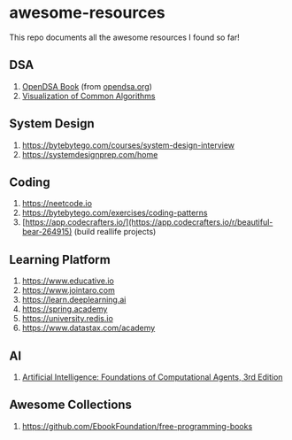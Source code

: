 # awesome-resources
This repo documents all the awesome resources I found so far!

## DSA
1. [OpenDSA Book](https://opendsa-server.cs.vt.edu/OpenDSA/Books/Everything/html/) (from [opendsa.org](https://opendsa-server.cs.vt.edu))
2. [Visualization of Common Algorithms](https://gallery.selfboot.cn/en/algorithms)


## System Design
1. https://bytebytego.com/courses/system-design-interview
2. https://systemdesignprep.com/home

## Coding
1. https://neetcode.io
2. https://bytebytego.com/exercises/coding-patterns
3. [https://app.codecrafters.io/](https://app.codecrafters.io/r/beautiful-bear-264915) (build reallife projects)

## Learning Platform
1. https://www.educative.io
2. https://www.jointaro.com
3. https://learn.deeplearning.ai
4. https://spring.academy
5. https://university.redis.io
6. https://www.datastax.com/academy

## AI
1. [Artificial Intelligence: Foundations of Computational Agents,  3rd Edition](https://artint.info/3e/html/ArtInt3e.html)

## Awesome Collections
1. https://github.com/EbookFoundation/free-programming-books


